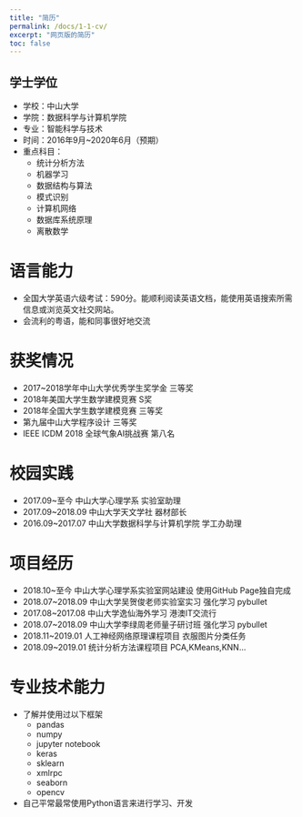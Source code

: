 ```yaml
---
title: "简历"
permalink: /docs/1-1-cv/
excerpt: "网页版的简历"
toc: false
---
```


## 学士学位

- 学校：中山大学
- 学院：数据科学与计算机学院
- 专业：智能科学与技术
- 时间：2016年9月\~2020年6月（预期）
- 重点科目：
    - 统计分析方法
    - 机器学习
    - 数据结构与算法
    - 模式识别
    - 计算机网络
    - 数据库系统原理
    - 离散数学

# 语言能力

- 全国大学英语六级考试：590分。能顺利阅读英语文档，能使用英语搜索所需信息或浏览英文社交网站。
- 会流利的粤语，能和同事很好地交流

# 获奖情况

- 2017\~2018学年中山大学优秀学生奖学金 三等奖
- 2018年美国大学生数学建模竞赛 S奖
- 2018年全国大学生数学建模竞赛 三等奖
- 第九届中山大学程序设计 三等奖
- IEEE ICDM 2018 全球气象AI挑战赛 第八名

# 校园实践

- 2017.09\~至今 中山大学心理学系 实验室助理
- 2017.09\~2018.09 中山大学天文学社 器材部长
- 2016.09\~2017.07 中山大学数据科学与计算机学院 学工办助理

# 项目经历

- 2018.10\~至今 中山大学心理学系实验室网站建设 使用GitHub Page独自完成
- 2018.07\~2018.09 中山大学吴贺俊老师实验室实习 强化学习 pybullet
- 2017.08\~2017.08 中山大学逸仙海外学习 港澳IT交流行
- 2018.07\~2018.09 中山大学李绿周老师量子研讨班 强化学习 pybullet
- 2018.11\~2019.01 人工神经网络原理课程项目 衣服图片分类任务
- 2018.09\~2019.01 统计分析方法课程项目 PCA,KMeans,KNN...

# 专业技术能力

- 了解并使用过以下框架
    - pandas
    - numpy
    - jupyter notebook
    - keras
    - sklearn
    - xmlrpc
    - seaborn
    - opencv
- 自己平常最常使用Python语言来进行学习、开发

<!--
http://sdcs.sysu.edu.cn/content/2947
-->
















